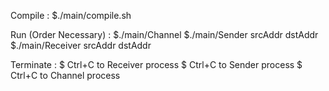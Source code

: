 Compile : $./main/compile.sh

Run (Order Necessary) : 
$./main/Channel
$./main/Sender srcAddr dstAddr
$./main/Receiver srcAddr dstAddr

Terminate :
$ Ctrl+C to Receiver process
$ Ctrl+C to Sender process
$ Ctrl+C to Channel process
